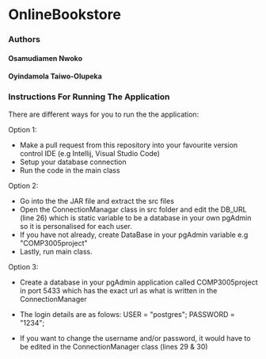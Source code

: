 # OnlineBookstore

### Authors
#### Osamudiamen Nwoko 

#### Oyindamola Taiwo-Olupeka 


### Instructions For Running The Application


There are different ways for you to run the the application:

Option 1:
- Make a pull request from this repository into your favourite version control IDE (e.g Intellij, Visual Studio Code)
- Setup your database connection
- Run the code in the main class

Option 2:
- Go into the the JAR file and extract the src files
- Open the ConnectionManagar class in src folder and edit the DB_URL (line 26) which is static variable to be a database in your own pgAdmin so it is personalised for each user.
- If you have not already, create DataBase in your pgAdmin variable e.g "COMP3005project"
- Lastly, run main class.


Option 3:
- Create a database in your pgAdmin application called COMP3005project in port 5433 which has the exact url as what is written in the ConnectionManager
- The login details are as folows:
  USER = "postgres";
  PASSWORD = "1234";

- If you want to change the username and/or password, it would have to be edited in the ConnectionManager class (lines 29 & 30)





